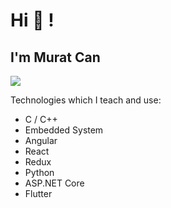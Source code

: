 # Hi 👋 !

## I'm Murat Can

<!--
**murattcan/murattcan** is a ✨ _special_ ✨ repository because its `README.md` (this file) appears on your GitHub profile.

Here are some ideas to get you started:

- 🔭 I’m currently working on ...
- 🌱 I’m currently learning ...
- 👯 I’m looking to collaborate on ...
- 🤔 I’m looking for help with ...
- 💬 Ask me about ...
- 📫 How to reach me: ...
- 😄 Pronouns: ...
- ⚡ Fun fact: ...
-->

<div>
  <a class="header-badge" target="_blank" href="www.linkedin.com/in/murattcan/">
    <img src="https://img.shields.io/badge/style--5eba00.svg?label=LinkedIn&logo=linkedin&style=social">
  </a>
</div>

Technologies which I teach and use:

- C / C++
- Embedded System
- Angular
- React
- Redux
- Python
- ASP.NET Core
- Flutter
